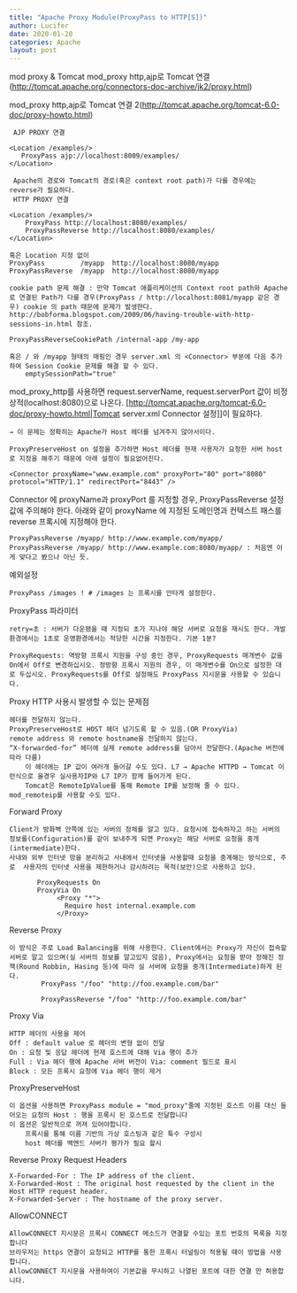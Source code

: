 ```yaml
---
title: "Apache Proxy Module(ProxyPass to HTTP[S])"
author: Lucifer
date: 2020-01-20 
categories: Apache
layout: post
---
```

mod proxy & Tomcat
mod_proxy http,ajp로 Tomcat 연결(http://tomcat.apache.org/connectors-doc-archive/jk2/proxy.html)

mod_proxy http,ajp로 Tomcat 연결 2(http://tomcat.apache.org/tomcat-6.0-doc/proxy-howto.html)

     AJP PROXY 연결

    <Location /examples/>
       ProxyPass ajp://localhost:8009/examples/
    </Location>
     
     Apache의 경로와 Tomcat의 경로(혹은 context root path)가 다를 경우에는 reverse가 필요하다.
     HTTP PROXY 연결

    <Location /examples/>
        ProxyPass http://localhost:8080/examples/
        ProxyPassReverse http://localhost:8080/examples/
    </Location>

    혹은 Location 지정 없이 
    ProxyPass         /myapp  http://localhost:8080/myapp
    ProxyPassReverse  /myapp  http://localhost:8080/myapp

    cookie path 문제 해결 : 만약 Tomcat 애플리케이션의 Context root path와 Apache로 연결된 Path가 다를 경우(ProxyPass / http://localhost:8081/myapp 같은 경우) cookie 의 path 때문에 문제가 발생한다. http://bobforma.blogspot.com/2009/06/having-trouble-with-http-sessions-in.html 참조.

    ProxyPassReverseCookiePath /internal-app /my-app
 
    혹은 / 와 /myapp 형태의 매핑인 경우 server.xml 의 <Connector> 부분에 다음 추가하여 Session Cookie 문제를 해결 할 수 있다.
        emptySessionPath="true" 


mod_proxy_http를 사용하면 request.serverName, request.serverPort 값이 비정상적(localhost:8080)으로 나온다. [http://tomcat.apache.org/tomcat-6.0-doc/proxy-howto.html|Tomcat server.xml Connector 설정]]이 필요하다.

    → 이 문제는 정확히는 Apache가 Host 헤더를 넘겨주지 않아서이다.

    ProxyPreserveHost on 설정을 추가하면 Host 헤더를 현재 사용자가 요청한 서버 host로 지정을 해주기 때문에 아래 설정이 필요없어진다.

<!-- proxyName 과 proxyPort를 지정해야만 한다. -->

    <Connector proxyName="www.example.com" proxyPort="80" port="8080" protocol="HTTP/1.1" redirectPort="8443" />

Connector 에 proxyName과 proxyPort 를 지정할 경우, ProxyPassReverse 설정값에 주의해야 한다. 아래와 같이 proxyName 에 지정된 도메인명과 컨텍스트 패스를 reverse 프록시에 지정해야 한다.

    ProxyPassReverse /myapp/ http://www.example.com/myapp/ 
    ProxyPassReverse /myapp/ http://www.example.com:8080/myapp/ : 처음엔 이게 맞다고 봤으나 아닌 듯.

예외설정

    ProxyPass /images ! # /images 는 프록시를 안타게 설정한다.

ProxyPass 파라미터

    retry=초 : 서버가 다운됐을 때 지정되 초가 지나야 해당 서버로 요청을 재시도 한다. 개발환경에서는 1초로 운영환경에서는 적당한 시간을 지정한다. 기본 1분?

    ProxyRequests: 역방향 프록시 지원을 구성 중인 경우, ProxyRequests 매개변수 값을 On에서 Off로 변경하십시오. 정방향 프록시 지원의 경우, 이 매개변수를 On으로 설정한 대로 두십시오. ProxyRequests를 Off로 설정해도 ProxyPass 지시문을 사용할 수 있습니다.

Proxy HTTP 사용시 발생할 수 있는 문제점
    
    헤더를 전달하지 않는다.
    ProxyPreserveHost로 HOST 헤더 넘기도록 할 수 있음.(OR ProxyVia)
    remote address 와 remote hostname을 전달하지 않는다.
    “X-forwarded-for” 헤더에 실제 remote address를 담아서 전달한다.(Apache 버전에 따라 다름)
        이 헤더에는 IP 값이 여러개 들어갈 수도 있다. L7 → Apache HTTPD → Tomcat 이런식으로 올경우 실사용자IP와 L7 IP가 함께 들어가게 된다.
        Tomcat은 RemoteIpValue를 통해 Remote IP를 보정해 줄 수 있다.
    mod_remoteip를 사용할 수도 있다.

Forward Proxy

    Client가 방화벽 안쪽에 있는 서버의 정체를 알고 있다. 요청시에 접속하자고 하는 서버의 정보를(Configuration)를 같이 보내주게 되면 Proxy는 해당 서버로 요청을 중개(intermediate)한다.
    사내와 외부 인터넷 망을 분리하고 사내에서 인터넷을 사용할때 요청을 중계해는 방식으로, 주로  사용자의 인터넷 사용을 제한하거나 감시하려는 목적(보안)으로 사용하고 있다.
    
           ProxyRequests On 
           ProxyVia On 
                <Proxy "*"> 
                  Require host internal.example.com 
                </Proxy>

Reverse Proxy

    이 방식은 주로 Load Balancing을 위해 사용한다. Client에서는 Proxy가 자신이 접속할 서버로 알고 있으며(실 서버의 정보를 알고있지 않음), Proxy에서는 요청을 받아 정해진 정책(Round Robbin, Hasing 등)에 따라 실 서버에 요청을 중개(Intermediate)하게 된다.
            ProxyPass "/foo" "http://foo.example.com/bar"

            ProxyPassReverse "/foo" "http://foo.example.com/bar"

Proxy Via

    HTTP 헤더의 사용을 제어
    Off : default value 로 헤더의 변형 없이 전달
    On : 요청 및 응답 헤더에 현재 호스트에 대해 Via 행이 추가
    Full : Via 헤더 행에 Apache 서버 버전이 Via: comment 필드로 표시
    Block : 모든 프록시 요청에 Via 헤더 행이 제거

ProxyPreserveHost

    이 옵션을 사용하면 ProxyPass module = "mod_proxy"줄에 지정된 호스트 이름 대신 들어오는 요청의 Host : 행을 프록시 된 호스트로 전달합니다
    이 옵션은 일반적으로 꺼져 있어야합니다.
        프록시를 통해 이름 기반의 가상 호스팅과 같은 툭수 구성시
        host 헤더를 백엔드 서버가 평가가 필요 할시

Reverse Proxy Request Headers

    X-Forwarded-For : The IP address of the client.
    X-Forwarded-Host : The original host requested by the client in the Host HTTP request header.
    X-Forwarded-Server : The hostname of the proxy server.

AllowCONNECT

    AllowCONNECT 지시문은 프록시 CONNECT 메소드가 연결할 수있는 포트 번호의 목록을 지정합니다
    브라우저는 https 연결이 요청되고 HTTP를 통한 프록시 터널링이 적용될 때이 방법을 사용합니다.
    AllowCONNECT 지시문을 사용하여이 기본값을 무시하고 나열된 포트에 대한 연결 만 허용합니다.

